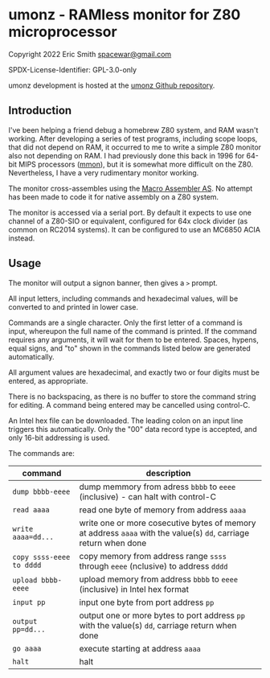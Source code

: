 # umonz - RAMless monitor for Z80 microprocessor

Copyright 2022 Eric Smith <spacewar@gmail.com>

SPDX-License-Identifier: GPL-3.0-only

umonz development is hosted at the
[umonz Github repository](https://github.com/brouhaha/umonz/).

## Introduction

I've been helping a friend debug a homebrew Z80 system, and
RAM wasn't working. After developing a series of test programs, including
scope loops, that did not depend on RAM, it occurred to me to write a
simple Z80 monitor also not depending on RAM. I had previously done this
back in 1996 for 64-bit MIPS processors
([mmon](https://github.com/brouhaha/mmon/)),
but it is somewhat more difficult on the Z80. Nevertheless, I have a very
rudimentary monitor working.

The monitor cross-assembles using the
[Macro Assembler AS](http://john.ccac.rwth-aachen.de:8000/as/).
No attempt has been made to code it for native assembly on a Z80 system.

The monitor is accessed via a serial port. By default it expects to use one
channel of a Z80-SIO or equivalent, configured for 64x clock divider (as
common on RC2014 systems). It can be configured to use an MC6850 ACIA instead.

## Usage

The monitor will output a signon banner, then gives a `>` prompt.

All input letters, including commands and hexadecimal values, will be
converted to and printed in lower case.

Commands are a single character. Only the first letter of a command is
input, whereupon the full name of the command is printed.
If the command requires any arguments, it will wait for them to be entered.
Spaces, hypens, equal signs, and "to"  shown in the commands listed below are
generated automatically.

All argument values are hexadecimal, and exactly two or four digits must
be entered, as appropriate.

There is no backspacing, as there is no buffer to store the command string
for editing. A command being entered may be cancelled using control-C.

An Intel hex file can be downloaded. The leading colon on an input line
triggers this automatically. Only the "00" data record type is
accepted, and only 16-bit addressing is used.

The commands are:

| command                       | description |
| ----------------------------- | ----------- |
| `dump bbbb-eeee`         | dump memmory from adress `bbbb` to `eeee` (inclusive) - can halt with control-C |
| `read aaaa`              | read one byte of memory from address `aaaa` |
| `write aaaa=dd...`       | write one or more cosecutive bytes of memory at address `aaaa` with the value(s) `dd`, carriage return when done |
| `copy ssss-eeee to dddd` | copy memory from address range `ssss` through `eeee` (nclusive) to address `dddd` |
| `upload bbbb-eeee`       | upload memory from address `bbbb` to `eeee` (inclusive) in Intel hex format |
| `input pp`               | input one byte from port address `pp` |
| `output pp=dd...`        | output one or more bytes to port address `pp` with the value(s) `dd`, carriage return when done |
| `go aaaa`                | execute starting at address `aaaa` |
| `halt`                   | halt |
